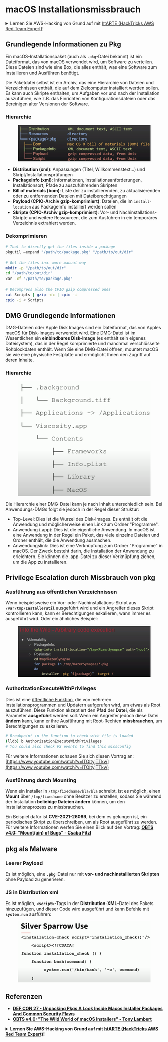 # macOS Installationsmissbrauch

<details>

<summary>Lernen Sie AWS-Hacking von Grund auf mit <a href="https://training.hacktricks.xyz/courses/arte">htARTE (HackTricks AWS Red Team Expert)</a>!</summary>

Andere Möglichkeiten, HackTricks zu unterstützen:

- Wenn Sie Ihr Unternehmen in HackTricks bewerben möchten oder HackTricks als PDF herunterladen möchten, überprüfen Sie die [ABONNEMENTPLÄNE](https://github.com/sponsors/carlospolop)!
- Holen Sie sich das offizielle PEASS & HackTricks-Merchandise
- Entdecken Sie die PEASS-Familie, unsere Sammlung exklusiver NFTs
- Treten Sie der Discord-Gruppe oder der Telegram-Gruppe bei oder folgen Sie uns auf Twitter
- Teilen Sie Ihre Hacking-Tricks, indem Sie PRs zu den HackTricks- und HackTricks Cloud-GitHub-Repositories einreichen.

</details>

## Grundlegende Informationen zu Pkg

Ein macOS-Installationspaket (auch als `.pkg`-Datei bekannt) ist ein Dateiformat, das von macOS verwendet wird, um Software zu verteilen. Diese Dateien sind wie eine Box, die alles enthält, was eine Software zum Installieren und Ausführen benötigt.

Die Paketdatei selbst ist ein Archiv, das eine Hierarchie von Dateien und Verzeichnissen enthält, die auf dem Zielcomputer installiert werden sollen. Es kann auch Skripte enthalten, um Aufgaben vor und nach der Installation auszuführen, wie z.B. das Einrichten von Konfigurationsdateien oder das Bereinigen alter Versionen der Software.

### Hierarchie

<figure><img src="../../../.gitbook/assets/Pasted Graphic.png" alt="https://www.youtube.com/watch?v=iASSG0_zobQ"><figcaption></figcaption></figure>

- **Distribution (xml)**: Anpassungen (Titel, Willkommenstext...) und Skript/Installationsprüfungen
- **PackageInfo (xml)**: Informationen, Installationsanforderungen, Installationsort, Pfade zu auszuführenden Skripten
- **Bill of materials (bom)**: Liste der zu installierenden, zu aktualisierenden oder zu entfernenden Dateien mit Dateiberechtigungen
- **Payload (CPIO-Archiv gzip-komprimiert)**: Dateien, die im `install-location` aus PackageInfo installiert werden sollen
- **Skripte (CPIO-Archiv gzip-komprimiert)**: Vor- und Nachinstallations-Skripte und weitere Ressourcen, die zum Ausführen in ein temporäres Verzeichnis extrahiert werden.

### Dekomprimieren
```bash
# Tool to directly get the files inside a package
pkgutil —expand "/path/to/package.pkg" "/path/to/out/dir"

# Get the files ina. more manual way
mkdir -p "/path/to/out/dir"
cd "/path/to/out/dir"
xar -xf "/path/to/package.pkg"

# Decompress also the CPIO gzip compressed ones
cat Scripts | gzip -dc | cpio -i
cpio -i < Scripts
```
## DMG Grundlegende Informationen

DMG-Dateien oder Apple Disk Images sind ein Dateiformat, das von Apples macOS für Disk-Images verwendet wird. Eine DMG-Datei ist im Wesentlichen ein **einbindbares Disk-Image** (es enthält sein eigenes Dateisystem), das in der Regel komprimierte und manchmal verschlüsselte Rohblockdaten enthält. Wenn Sie eine DMG-Datei öffnen, mountet macOS sie wie eine physische Festplatte und ermöglicht Ihnen den Zugriff auf deren Inhalte.

### Hierarchie

<figure><img src="../../../.gitbook/assets/image (12) (2).png" alt=""><figcaption></figcaption></figure>

Die Hierarchie einer DMG-Datei kann je nach Inhalt unterschiedlich sein. Bei Anwendungs-DMGs folgt sie jedoch in der Regel dieser Struktur:

* Top-Level: Dies ist die Wurzel des Disk-Images. Es enthält oft die Anwendung und möglicherweise einen Link zum Ordner "Programme".
* Anwendung (.app): Dies ist die eigentliche Anwendung. In macOS ist eine Anwendung in der Regel ein Paket, das viele einzelne Dateien und Ordner enthält, die die Anwendung ausmachen.
* Anwendungslink: Dies ist eine Verknüpfung zum Ordner "Programme" in macOS. Der Zweck besteht darin, die Installation der Anwendung zu erleichtern. Sie können die .app-Datei zu dieser Verknüpfung ziehen, um die App zu installieren.

## Privilege Escalation durch Missbrauch von pkg

### Ausführung aus öffentlichen Verzeichnissen

Wenn beispielsweise ein Vor- oder Nachinstallations-Skript aus **`/var/tmp/Installerutil`** ausgeführt wird und ein Angreifer dieses Skript kontrollieren kann, kann er Berechtigungen eskalieren, wann immer es ausgeführt wird. Oder ein ähnliches Beispiel:

<figure><img src="../../../.gitbook/assets/Pasted Graphic 5.png" alt="https://www.youtube.com/watch?v=iASSG0_zobQ"><figcaption></figcaption></figure>

### AuthorizationExecuteWithPrivileges

Dies ist eine [öffentliche Funktion](https://developer.apple.com/documentation/security/1540038-authorizationexecutewithprivileg), die von mehreren Installationsprogrammen und Updatern aufgerufen wird, um etwas als Root auszuführen. Diese Funktion akzeptiert den **Pfad** der **Datei**, die als Parameter **ausgeführt** werden soll. Wenn ein Angreifer jedoch diese Datei **ändern** kann, kann er ihre Ausführung mit Root-Rechten **missbrauchen**, um Berechtigungen zu eskalieren.
```bash
# Breakpoint in the function to check wich file is loaded
(lldb) b AuthorizationExecuteWithPrivileges
# You could also check FS events to find this missconfig
```
Für weitere Informationen schauen Sie sich diesen Vortrag an: [https://www.youtube.com/watch?v=lTOItyjTTkw](https://www.youtube.com/watch?v=lTOItyjTTkw)

### Ausführung durch Mounting

Wenn ein Installer in `/tmp/fixedname/bla/bla` schreibt, ist es möglich, einen **Mount** über `/tmp/fixedname` ohne Besitzer zu erstellen, sodass Sie während der Installation **beliebige Dateien ändern** können, um den Installationsprozess zu missbrauchen.

Ein Beispiel dafür ist **CVE-2021-26089**, bei dem es gelungen ist, ein periodisches Skript zu überschreiben, um als Root ausgeführt zu werden. Für weitere Informationen werfen Sie einen Blick auf den Vortrag: [**OBTS v4.0: "Mount(ain) of Bugs" - Csaba Fitzl**](https://www.youtube.com/watch?v=jSYPazD4VcE)

## pkg als Malware

### Leerer Payload

Es ist möglich, eine **`.pkg`**-Datei nur mit **vor- und nachinstallierten Skripten** ohne Payload zu generieren.

### JS in Distribution xml

Es ist möglich, **`<script>`**-Tags in der **Distribution-XML**-Datei des Pakets hinzuzufügen, und dieser Code wird ausgeführt und kann Befehle mit **`system.run`** ausführen:

<figure><img src="../../../.gitbook/assets/image (14).png" alt=""><figcaption></figcaption></figure>

## Referenzen

* [**DEF CON 27 - Unpacking Pkgs A Look Inside Macos Installer Packages And Common Security Flaws**](https://www.youtube.com/watch?v=iASSG0\_zobQ)
* [**OBTS v4.0: "The Wild World of macOS Installers" - Tony Lambert**](https://www.youtube.com/watch?v=Eow5uNHtmIg)

<details>

<summary><strong>Lernen Sie AWS-Hacking von Grund auf mit</strong> <a href="https://training.hacktricks.xyz/courses/arte"><strong>htARTE (HackTricks AWS Red Team Expert)</strong></a><strong>!</strong></summary>

Andere Möglichkeiten, HackTricks zu unterstützen:

* Wenn Sie Ihr **Unternehmen in HackTricks bewerben möchten** oder **HackTricks als PDF herunterladen möchten**, überprüfen Sie die [**ABONNEMENTPLÄNE**](https://github.com/sponsors/carlospolop)!
* Holen Sie sich das [**offizielle PEASS & HackTricks-Merchandise**](https://peass.creator-spring.com)
* Entdecken Sie [**The PEASS Family**](https://opensea.io/collection/the-peass-family), unsere Sammlung exklusiver [**NFTs**](https://opensea.io/collection/the-peass-family)
* **Treten Sie der** 💬 [**Discord-Gruppe**](https://discord.gg/hRep4RUj7f) oder der [**Telegram-Gruppe**](https://t.me/peass) bei oder **folgen** Sie uns auf **Twitter** 🐦 [**@carlospolopm**](https://twitter.com/hacktricks_live)**.**
* **Teilen Sie Ihre Hacking-Tricks, indem Sie PRs an die** [**HackTricks**](https://github.com/carlospolop/hacktricks) und [**HackTricks Cloud**](https://github.com/carlospolop/hacktricks-cloud) GitHub-Repositories senden.

</details>
